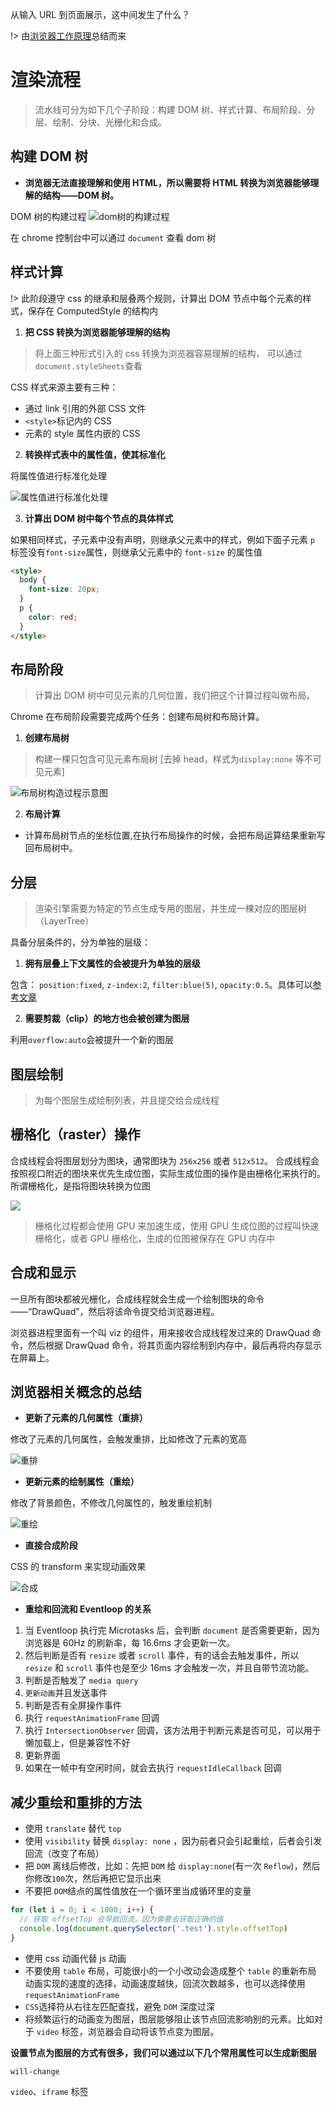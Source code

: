 从输入 URL 到页面展示，这中间发生了什么？

!> 由[浏览器工作原理](https://time.geekbang.org/column/article/117637)总结而来

# 渲染流程

> 流水线可分为如下几个子阶段：构建 DOM 树、样式计算、布局阶段、分层、绘制、分块、光栅化和合成。

## 构建 DOM 树

- **浏览器无法直接理解和使用 HTML，所以需要将 HTML 转换为浏览器能够理解的结构——DOM 树。**

DOM 树的构建过程
![dom树的构建过程](./images/125849ec56a3ea98d4b476c66c754f79.png)

在 chrome 控制台中可以通过 `document` 查看 dom 树

## 样式计算

!> 此阶段遵守 css 的继承和层叠两个规则，计算出 DOM 节点中每个元素的样式，保存在 ComputedStyle 的结构内

1. **把 CSS 转换为浏览器能够理解的结构**

> 将上面三种形式引入的 css 转换为浏览器容易理解的结构， 可以通过`document.styleSheets`查看

CSS 样式来源主要有三种：

- 通过 link 引用的外部 CSS 文件
- `<style>`标记内的 CSS
- 元素的 style 属性内嵌的 CSS

2. **转换样式表中的属性值，使其标准化**

将属性值进行标准化处理

![属性值进行标准化处理](./images/1252c6d3c1a51714606daa6bdad3a560.png)

3. **计算出 DOM 树中每个节点的具体样式**

如果相同样式，子元素中没有声明，则继承父元素中的样式，例如下面子元素 `p` 标签没有`font-size`属性，则继承父元素中的 `font-size` 的属性值

```html
<style>
  body {
    font-size: 20px;
  }
  p {
    color: red;
  }
</style>
```

## 布局阶段

> 计算出 DOM 树中可见元素的几何位置，我们把这个计算过程叫做布局。

Chrome 在布局阶段需要完成两个任务：创建布局树和布局计算。

1. **创建布局树**

> 构建一棵只包含可见元素布局树 [去掉 head，样式为`display:none` 等不可见元素]

![布局树构造过程示意图](./images/8e48b77dd48bdc509958e73b9935710e.png?300*400)

2. **布局计算**

- 计算布局树节点的坐标位置,在执行布局操作的时候，会把布局运算结果重新写回布局树中。

## 分层

> 渲染引擎需要为特定的节点生成专用的图层，并生成一棵对应的图层树（LayerTree）

具备分层条件的，分为单独的层级：

1. **拥有层叠上下文属性的会被提升为单独的层级**

包含： `position:fixed`, `z-index:2`, `filter:blue(5)`, `opacity:0.5`。具体可以[参考文章](https://developer.mozilla.org/zh-CN/docs/Web/Guide/CSS/Understanding_z_index/The_stacking_context)

2. **需要剪裁（clip）的地方也会被创建为图层**

利用`overflow:auto`会被提升一个新的图层

## 图层绘制

> 为每个图层生成绘制列表，并且提交给合成线程

## 栅格化（raster）操作

合成线程会将图层划分为图块，通常图块为 `256x256` 或者 `512x512`。 合成线程会按照视口附近的图块来优先生成位图，实际生成位图的操作是由栅格化来执行的。所谓栅格化，是指将图块转换为位图

![](./images/a8d954cd8e4722ee03d14afaa14c3987.png)

> 栅格化过程都会使用 GPU 来加速生成，使用 GPU 生成位图的过程叫快速栅格化，或者 GPU 栅格化，生成的位图被保存在 GPU 内存中

## 合成和显示

一旦所有图块都被光栅化，合成线程就会生成一个绘制图块的命令——“DrawQuad”，然后将该命令提交给浏览器进程。

浏览器进程里面有一个叫 viz 的组件，用来接收合成线程发过来的 DrawQuad 命令，然后根据 DrawQuad 命令，将其页面内容绘制到内存中，最后再将内存显示在屏幕上。

## 浏览器相关概念的总结

- **更新了元素的几何属性（重排）**

修改了元素的几何属性，会触发重排，比如修改了元素的宽高

![重排](./images/b3ed565230fe4f5c1886304a8ff754e5.png)

- **更新元素的绘制属性（重绘）**

修改了背景颜色，不修改几何属性的，触发重绘机制

![重绘](./images/3c1b7310648cccbf6aa4a42ad0202b03.png)

- **直接合成阶段**

CSS 的 transform 来实现动画效果

![合成](./images/024bf6c83b8146d267f476555d953a2c.png)

- **重绘和回流和 Eventloop 的关系**

1. 当 Eventloop 执行完 Microtasks 后，会判断 `document` 是否需要更新，因为浏览器是 60Hz 的刷新率，每 16.6ms 才会更新一次。
2. 然后判断是否有 `resize` 或者 `scroll` 事件，有的话会去触发事件，所以 `resize` 和 `scroll` 事件也是至少 16ms 才会触发一次，并且自带节流功能。
3. 判断是否触发了 `media query`
4. `更新动画`并且发送事件
5. 判断是否有全屏操作事件
6. 执行 `requestAnimationFrame` 回调
7. 执行 `IntersectionObserver` 回调，该方法用于判断元素是否可见，可以用于懒加载上，但是兼容性不好
8. 更新界面
9. 如果在一帧中有空闲时间，就会去执行 `requestIdleCallback` 回调

## 减少重绘和重排的方法

- 使用 `translate` 替代 `top`
- 使用 `visibility` 替换 `display: none` ，因为前者只会引起重绘，后者会引发回流（改变了布局）
- 把 `DOM` 离线后修改，比如：先把 `DOM` 给 `display:none`(有一次 `Reflow`)，然后你修改`100`次，然后再把它显示出来
- 不要把 `DOM`结点的属性值放在一个循环里当成循环里的变量

```js
for (let i = 0; i < 1000; i++) {
  // 获取 offsetTop 会导致回流，因为需要去获取正确的值
  console.log(document.querySelector('.test').style.offsetTop)
}
```

- 使用 css 动画代替 js 动画
- 不要使用 `table` 布局，可能很小的一个小改动会造成整个 `table` 的重新布局 动画实现的速度的选择，动画速度越快，回流次数越多，也可以选择使用 `requestAnimationFrame`
- `CSS`选择符从右往左匹配查找，避免 `DOM` 深度过深
- 将频繁运行的动画变为图层，图层能够阻止该节点回流影响别的元素。比如对于 `video` 标签，浏览器会自动将该节点变为图层。

**设置节点为图层的方式有很多，我们可以通过以下几个常用属性可以生成新图层**

`will-change`

`video`、`iframe` 标签
